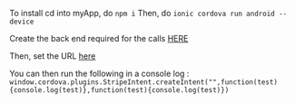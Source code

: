 To install cd into myApp, do ``` npm i ```
Then, do ```ionic cordova run android --device```

Create the back end required for the calls [HERE](https://github.com/stripe-samples/accept-a-card-payment/blob/master/without-webhooks/server/php/public/pay.php) 

Then, set the URL [here](https://github.com/jackbayliss/cordova-plugin-stripe-intent/blob/master/working-example/StripeIntent/src/android/StripeActivity.java#L49)

You can then run the following in a console log : 
```window.cordova.plugins.StripeIntent.createIntent("",function(test){console.log(test)},function(test){console.log(test)})```
